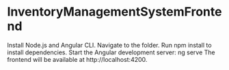 # InventoryManagementSystemFrontend

Install Node.js and Angular CLI.
Navigate to the folder.
Run npm install to install dependencies.
Start the Angular development server: ng serve
The frontend will be available at http://localhost:4200.
